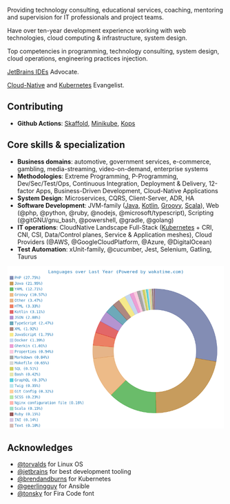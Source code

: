 Providing technology consulting, educational services, coaching, mentoring and supervision for IT professionals and project teams.

Have over ten-year development experience working with web technologies, cloud computing & infrastructure, system design.

Top competencies in programming, technology consulting, system design, cloud operations, engineering practices injection.

[JetBrains IDEs](https://github.com/JetBrains) Advocate.

[Cloud-Native](https://github.com/cncf) and [Kubernetes](https://github.com/kubernetes) Evangelist.

## Contributing

- **Github Actions**: [Skaffold](https://github.com/hiberbee/github-action-skaffold), [Minikube](https://github.com/hiberbee/github-action-minikube), [Kops](https://github.com/hiberbee/github-action-kops)

## Core skills & specialization
- **Business domains**: automotive, government services, e-commerce, gambling, media-streaming, video-on-demand, enterprise systems
- **Methodologies**: Extreme Programming, P-Programming, Dev/Sec/Test/Ops, Continuous Integration, Deployment & Delivery, 12-factor Apps, Business-Driven Development, Cloud-Native Applications
- **System Design**: Microservices, CQRS, Client-Server, ADR, HA
- **Software Development**: JVM-family ([Java](https://github.com/javaee), [Kotlin](https://github.com/jetbrains/kotlin), [Groovy](https://github.com/groovy), [Scala](https://github.com/scala)), Web (@php, @python, @ruby, @nodejs, @microsoft/typescript), Scripting (@gitGNU/gnu_bash, @powershell, @gradle, @golang)
- **IT operations**: CloudNative Landscape Full-Stack ([Kubernetes](https://github.com/kubernetes) + CRI, CNI, CSI, Data/Control planes, Service & Application meshes), Cloud Providers (@AWS, @GoogleCloudPlatform, @Azure, @DigitalOcean)
- **Test Automation**: xUnit-family, @cucumber, Jest, Selenium, Gatling, Taurus

<p align="center">
  <img src="https://raw.githubusercontent.com/vladyslavvolkov/vladyslavvolkov/master/images/wakatime-languages.png" alt="Wakatime Langauges" />
</p>

## Acknowledges
- [@torvalds](https://github.com/torvalds) for Linux OS
- [@jetbrains](https://github.com/jetbrains) for best development tooling
- [@brendandburns](https://github.com/brendandburns) for Kubernetes
- [@geerlingguy](https://github.com/geerlingguy) for Ansible
- [@tonsky](https://github.com/tonsky) for Fira Code font

